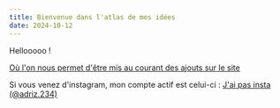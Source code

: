 ```yaml
---
title: Bienvenue dans l'atlas de mes idées
date: 2024-10-12
---
```

Hellooooo !

[Où l'on nous permet d'être mis au courant des ajouts sur le site](https://tally.so/r/mBQgLQ)

Si vous venez d'instagram, mon compte actif est celui-ci : [J'ai pas insta (@adriz.234)](https://www.instagram.com/adriz.234/)